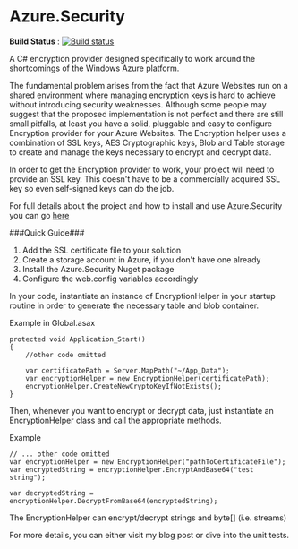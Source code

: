 Azure.Security
==============

**Build Status** : [![Build status](https://ci.appveyor.com/api/projects/status/fyb9bs6e2d8w8xtn)](https://ci.appveyor.com/project/cmatskas/azure-security)

A C# encryption provider designed specifically to work around the shortcomings of the Windows Azure platform.

The fundamental problem arises from the fact that Azure Websites run on a shared environment where managing encryption keys is hard to achieve without introducing security weaknesses. Although some people may suggest that the proposed implementation is not perfect and there are still small pitfalls, at least you have a solid, pluggable and easy to configure Encryption provider for your Azure Websites. The Encryption helper uses a combination of SSL keys, AES Cryptographic keys, Blob and Table storage to create and manage the keys necessary to encrypt and decrypt data.

In order to get the Encryption provider to work, your project will need to provide an SSL key. This doesn't have to be a commercially acquired SSL key so even self-signed keys can do the job.

For full details about the project and how to install and use Azure.Security you can go [here](https://cmatskas.com/a-c-encryption-provider-for-azure-websites/)

###Quick Guide###

1. Add the SSL certificate file to your solution
2. Create a storage account in Azure, if you don't have one already
3. Install the Azure.Security Nuget package
4. Configure the web.config variables accordingly

In your code, instantiate an instance of EncryptionHelper in your startup routine in order to generate the necessary table and blob container.

Example in Global.asax
```
protected void Application_Start()
{
 	//other code omitted
 
 	var certificatePath = Server.MapPath("~/App_Data");
 	var encryptionHelper = new EncryptionHelper(certificatePath);
 	encryptionHelper.CreateNewCryptoKeyIfNotExists();
}
```

Then, whenever you want to encrypt or decrypt data, just instantiate an EncryptionHelper class and call the appropriate methods.

Example
```
// ... other code omitted
var encryptionHelper = new EncryptionHelper("pathToCertificateFile");
var encryptedString = encryptionHelper.EncryptAndBase64("test string");

var decryptedString = encryptionHelper.DecryptFromBase64(encryptedString);
```

The EncryptionHelper can encrypt/decrypt strings and byte[] (i.e. streams)

For more details, you can either visit my blog post or dive into the unit tests.

